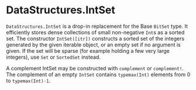 # DataStructures.IntSet

`DataStructures.IntSet` is a drop-in replacement for the Base `BitSet`
type. It efficiently stores dense collections of small non-negative
`Int`s as a sorted set. The constructor `IntSet([itr])` constructs a
sorted set of the integers generated by the given iterable object, or an
empty set if no argument is given. If the set will be sparse (for
example holding a few very large integers), use `Set` or `SortedSet`
instead.

A complement IntSet may be constructed with `complement` or
`complement!`. The complement of an empty `IntSet` contains
`typemax(Int)` elements from 0 to `typemax(Int)-1`.
